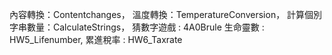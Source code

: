 內容轉換：Contentchanges，
溫度轉換：TemperatureConversion，
計算個別字串數量：CalculateStrings，
猜數字遊戲 : 4A0Brule
生命靈數 : HW5_Lifenumber,
累進稅率 : HW6_Taxrate
